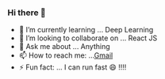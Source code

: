 ### Hi there 👋

- 🌱 I’m currently learning ... Deep Learning
- 👯 I’m looking to collaborate on ... React JS
- 💬 Ask me about ... Anything
- 📫 How to reach me: ...[Gmail](chandan.kasamsetty@gmail.com)
- ⚡ Fun fact: ... I can run fast 😄  !!!!


